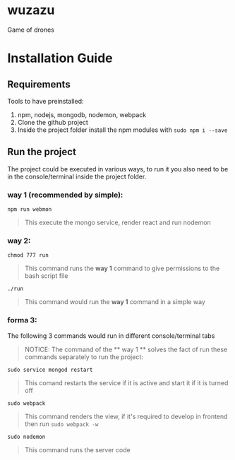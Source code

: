 # wuzazu
Game of drones

# Installation Guide
## Requirements

Tools to have preinstalled:
1. npm, nodejs, mongodb, nodemon, webpack
2. Clone the github project
3. Inside the project folder install the npm modules with `sudo npm i --save`

## Run the project

The project could be executed in various ways, to run it you also need to be in the console/terminal inside the project folder.

### way 1 (recommended by simple):

`npm run webmon`

> This execute the mongo service, render react and run nodemon

### way 2:
`chmod 777 run`

> This command runs the **way 1** command to give permissions to the bash script file

`./run`

> This command would run the **way 1** command in a simple way

### forma 3:
The following 3 commands would run in different console/terminal tabs

> NOTICE: The command of the ** way 1 ** solves the fact of run these commands separately to run the project:

`sudo service mongod restart`

> This comand restarts the service if it is active and start it if it is turned off

`sudo webpack`

> This command renders the view, if it's required to develop in frontend then run `sudo webpack -w`

`sudo nodemon`

> This command runs the server code
